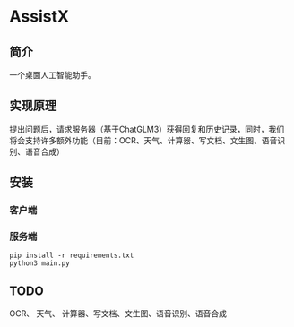 # AssistX

## 简介 
一个桌面人工智能助手。

## 实现原理
提出问题后，请求服务器（基于ChatGLM3）获得回复和历史记录，同时，我们将会支持许多额外功能（目前：OCR、天气、计算器、写文档、文生图、语音识别、语音合成）

## 安装
### 客户端

### 服务端
```
pip install -r requirements.txt
python3 main.py
```

## TODO 
OCR、
天气、
计算器、写文档、文生图、语音识别、语音合成